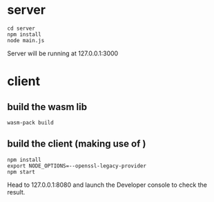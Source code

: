# server
```
cd server
npm install
node main.js
```
Server will be running at 127.0.0.1:3000

# client

## build the wasm lib
```
wasm-pack build
```

## build the client (making use of )
```
npm install
export NODE_OPTIONS=--openssl-legacy-provider
npm start
```

Head to 127.0.0.1:8080 and launch the Developer console to check the result.
